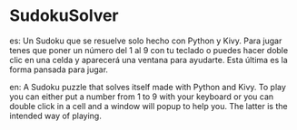 # SudokuSolver

es:
Un Sudoku que se resuelve solo hecho con Python y Kivy. Para jugar tenes que  poner un número del 1 al 9 con tu teclado o puedes hacer doble clic en una celda y aparecerá una ventana para ayudarte. Esta última es la forma pansada para jugar.

en:
A Sudoku puzzle that solves itself made with Python and Kivy. To play you can either put a number from 1 to 9 with your keyboard or you can double click in a cell and a window will popup to help you. The latter is the intended way of playing.




